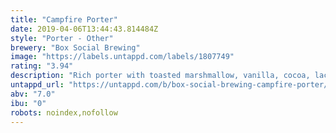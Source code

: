 ```yaml
---
title: "Campfire Porter"
date: 2019-04-06T13:44:43.814484Z
style: "Porter - Other"
brewery: "Box Social Brewing"
image: "https://labels.untappd.com/labels/1807749"
rating: "3.94"
description: "Rich porter with toasted marshmallow, vanilla, cocoa, lactose and Pumphrey's coffee."
untappd_url: "https://untappd.com/b/box-social-brewing-campfire-porter/1807749"
abv: "7.0"
ibu: "0"
robots: noindex,nofollow
---
```

